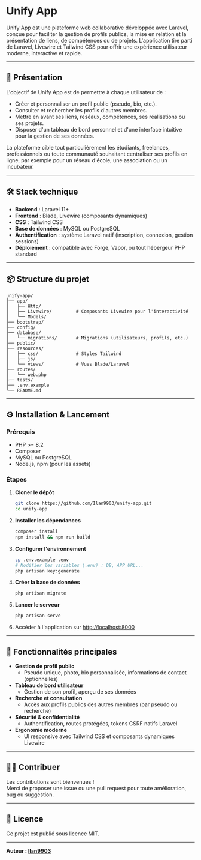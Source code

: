 # Unify App

Unify App est une plateforme web collaborative développée avec Laravel, conçue pour faciliter la gestion de profils publics, la mise en relation et la présentation de liens, de compétences ou de projets. L'application tire parti de Laravel, Livewire et Tailwind CSS pour offrir une expérience utilisateur moderne, interactive et rapide.

---

## 🚀 Présentation

L'objectif de Unify App est de permettre à chaque utilisateur de :
- Créer et personnaliser un profil public (pseudo, bio, etc.).
- Consulter et rechercher les profils d'autres membres.
- Mettre en avant ses liens, reséaux, compétences, ses réalisations ou ses projets.
- Disposer d'un tableau de bord personnel et d'une interface intuitive pour la gestion de ses données.

La plateforme cible tout particulièrement les étudiants, freelances, professionnels ou toute communauté souhaitant centraliser ses profils en ligne, par exemple pour un réseau d'école, une association ou un incubateur.

---

## 🛠️ Stack technique

- **Backend** : Laravel 11+
- **Frontend** : Blade, Livewire (composants dynamiques)
- **CSS** : Tailwind CSS
- **Base de données** : MySQL ou PostgreSQL
- **Authentification** : système Laravel natif (inscription, connexion, gestion sessions)
- **Déploiement** : compatible avec Forge, Vapor, ou tout hébergeur PHP standard

---

## 📦 Structure du projet

```
unify-app/
├── app/
│   ├── Http/
│   ├── Livewire/         # Composants Livewire pour l'interactivité
│   └── Models/
├── bootstrap/
├── config/
├── database/
│   └── migrations/       # Migrations (utilisateurs, profils, etc.)
├── public/
├── resources/
│   ├── css/              # Styles Tailwind
│   ├── js/
│   └── views/            # Vues Blade/Laravel
├── routes/
│   └── web.php
├── tests/
├── .env.example
└── README.md
```

---

## ⚙️ Installation & Lancement

### Prérequis

- PHP >= 8.2
- Composer
- MySQL ou PostgreSQL
- Node.js, npm (pour les assets)

### Étapes

1. **Cloner le dépôt**
    ```bash
    git clone https://github.com/Ilan9903/unify-app.git
    cd unify-app
    ```

2. **Installer les dépendances**
    ```bash
    composer install
    npm install && npm run build
    ```

3. **Configurer l'environnement**
    ```bash
    cp .env.example .env
    # Modifier les variables (.env) : DB, APP_URL...
    php artisan key:generate
    ```

4. **Créer la base de données**
    ```bash
    php artisan migrate
    ```

5. **Lancer le serveur**
    ```bash
    php artisan serve
    ```

6. Accéder à l'application sur [http://localhost:8000](http://localhost:8000)

---

## 🧩 Fonctionnalités principales

- **Gestion de profil public**
    - Pseudo unique, photo, bio personnalisée, informations de contact (optionnelles)
- **Tableau de bord utilisateur**
    - Gestion de son profil, aperçu de ses données
- **Recherche et consultation**
    - Accès aux profils publics des autres membres (par pseudo ou recherche)
- **Sécurité & confidentialité**
    - Authentification, routes protégées, tokens CSRF natifs Laravel
- **Ergonomie moderne**
    - UI responsive avec Tailwind CSS et composants dynamiques Livewire

---

## 👨‍💻 Contribuer

Les contributions sont bienvenues !  
Merci de proposer une issue ou une pull request pour toute amélioration, bug ou suggestion.

---

## 📄 Licence

Ce projet est publié sous licence MIT.

---

**Auteur : [Ilan9903](https://github.com/Ilan9903)**
